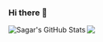 ### Hi there 👋

<img align="left" alt="Sagar's GitHub Stats" src="https://github-readme-stats-zeta-blond.vercel.app/api?username=sagarshah95&show_icons=true&hide_border=true" />

![](https://komarev.com/ghpvc/?username=your-github-sagarshah95)

<!--
**sagarshah95/sagarshah95** is a ✨ _special_ ✨ repository because its `README.md` (this file) appears on your GitHub profile.

Here are some ideas to get you started:

- 🔭 I’m currently working on ...
- 🌱 I’m currently learning ...
- 👯 I’m looking to collaborate on ...
- 🤔 I’m looking for help with ...
- 💬 Ask me about ...
- 📫 How to reach me: ...
- 😄 Pronouns: ...
- ⚡ Fun fact: ...
-->
